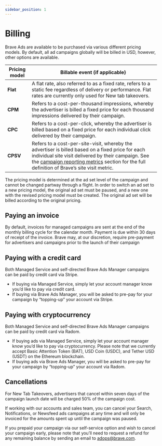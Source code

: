 ```yaml
---
sidebar_position: 1
---
```


# Billing
Brave Ads are available to be purchased via various different pricing models. By default, all ad campaigns globally will be billed in USD, however, other options are available.

|**Pricing model**|**Billable event (if applicable)**|
|---|---|
|**Flat**|A flat rate, also referred to as a fixed rate, refers to a static fee regardless of delivery or performance. Flat rates are currently only used for New tab takeovers.|
|**CPM**|Refers to a cost-per-thousand impressions, whereby the advertiser is billed a fixed price for each thousand impressions delivered by their campaign.|
|**CPC**|Refers to a cost-per-click, whereby the advertiser is billed based on a fixed price for each individual click delivered by their campaign.|
|**CPSV**|Refers to a cost-per-site-visit, whereby the advertiser is billed based on a fixed price for each individual site visit delivered by their campaign. See the [campaign reporting metrics](https://ads-help.brave.com/campaign-performance/reporting) section for the full definition of Brave’s site visit metric.|

The pricing model is determined at the ad set level of the campaign and cannot be changed partway through a flight. In order to switch an ad set to a new pricing model, the original ad set must be paused, and a new one with the revised pricing model must be created. The original ad set will be billed according to the original pricing.


## Paying an invoice
By default, invoices for managed campaigns are sent at the end of the monthly billing cycle for the calendar month. Payment is due within 30 days of receipt of the invoice. Brave may, at our discretion, require pre-payment for advertisers and campaigns prior to the launch of their campaign 

## Paying with a credit card
Both Managed Service and self-directed Brave Ads Manager campaigns can be paid by credit card via Stripe. 

- If buying via Managed Service, simply let your account manager know you’d like to pay via credit card.
- If buying via Brave Ads Manager, you will be asked to pre-pay for your campaign by “topping-up” your account via Stripe.

## Paying with cryptocurrency
Both Managed Service and self-directed Brave Ads Manager campaigns can be paid by credit card via Radom.

- If buying ads via Managed Service, simply let your account manager know you’d like to pay via cryptocurrency. Please note that we currently accept Basic Attention Token (BAT), USD Coin (USDC), and Tether USD (USDT) on the Ethereum blockchain.
- If buying ads via Brave Ads Manager, you will be asked to pre-pay for your campaign by “topping-up” your account via Radom.

## Cancellations
For New Tab Takeovers, advertisers that cancel within seven days of the campaign launch date will be charged 50% of the campaign cost. 

If working with our accounts and sales team, you can cancel your Search, Notifications, or Newsfeed ads campaigns at any time and will only be invoiced for the amounts spent up until the campaign was paused. 

If you prepaid your campaign via our self-service option and wish to cancel your campaign early, please note that you’ll need to request a refund for any remaining balance by sending an email to [adops@brave.com](mailto:adops@brave.com).
